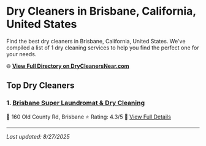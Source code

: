 # Dry Cleaners in Brisbane, California, United States

Find the best dry cleaners in Brisbane, California, United States. We've compiled a list of 1 dry cleaning services to help you find the perfect one for your needs.

🌐 **[View Full Directory on DryCleanersNear.com](https://drycleanersnear.com/city/US/California/Brisbane)**

## Top Dry Cleaners

### 1. [Brisbane Super Laundromat & Dry Cleaning](https://drycleanersnear.com/dryCleaner/689d4336756b71cad101ee60/brisbane-super-laundromat-dry-cleaning)
📍 160 Old County Rd, Brisbane
⭐ Rating: 4.3/5
🔗 [View Full Details](https://drycleanersnear.com/dryCleaner/689d4336756b71cad101ee60/brisbane-super-laundromat-dry-cleaning)


---

*Last updated: 8/27/2025*
